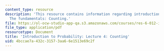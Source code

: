 ```yaml
---
content_type: resource
description: 'This resource contains information regarding introduction to probability:
  The fundamentals: Counting.'
file: https://ol-ocw-studio-app-qa.s3.amazonaws.com/courses/res-6-012-introduction-to-probability-spring-2018/4bccae7a432c31573aa66e1513e69c2f_MITRES_6_012S18_L04AS.pdf
file_type: application/pdf
resourcetype: Document
title: 'Introduction to Probability: Lecture 4: Counting'
uid: 4bccae7a-432c-3157-3aa6-6e1513e69c2f
---
```

